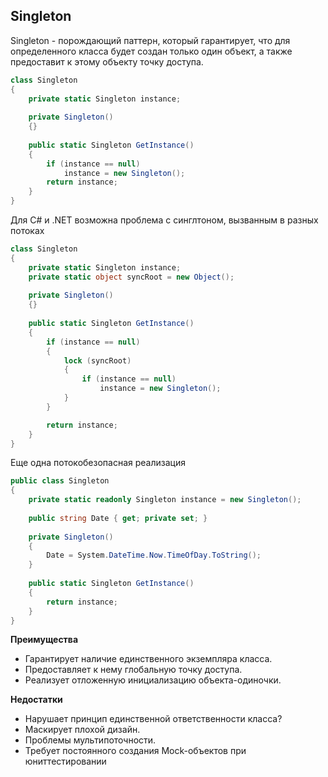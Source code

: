 ## Singleton

Singleton - порождающий паттерн, который гарантирует, что для определенного класса будет создан только один объект, а также предоставит к этому объекту точку доступа.

```csharp
class Singleton
{
    private static Singleton instance;
 
    private Singleton()
    {}
 
    public static Singleton GetInstance()
    {
        if (instance == null)
            instance = new Singleton();
        return instance;
    }
}
```
Для C# и .NET возможна проблема с синглтоном, вызванным в разных потоках


```csharp
class Singleton
{
    private static Singleton instance;
    private static object syncRoot = new Object();
 
    private Singleton()
    {}
 
    public static Singleton GetInstance()
    {
        if (instance == null)
        {
            lock (syncRoot)
            {
                if (instance == null)
                    instance = new Singleton();
            }
        }

        return instance;
    }
}
```

Еще одна потокобезопасная реализация

```csharp
public class Singleton
{
    private static readonly Singleton instance = new Singleton();
 
    public string Date { get; private set; }
 
    private Singleton()
    {
        Date = System.DateTime.Now.TimeOfDay.ToString();
    }
 
    public static Singleton GetInstance()
    {
        return instance;
    }
}
```
**Преимущества**
- Гарантирует наличие единственного экземпляра класса.
- Предоставляет к нему глобальную точку доступа.
- Реализует отложенную инициализацию объекта-одиночки.

**Недостатки**
- Нарушает принцип единственной ответственности класса?
- Маскирует плохой дизайн.
- Проблемы мультипоточности.
- Требует постоянного создания Mock-объектов при юниттестировании